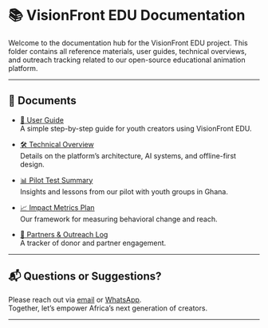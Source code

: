 # 📚 VisionFront EDU Documentation

Welcome to the documentation hub for the VisionFront EDU project. This folder contains all reference materials, user guides, technical overviews, and outreach tracking related to our open-source educational animation platform.

---

## 🔗 Documents

- [👤 User Guide](./user_guide.md)  
  A simple step-by-step guide for youth creators using VisionFront EDU.

- [🛠️ Technical Overview](./tech_overview.md)  
  Details on the platform’s architecture, AI systems, and offline-first design.

- [📊 Pilot Test Summary](./pilot_test_summary.md)  
  Insights and lessons from our pilot with youth groups in Ghana.

- [📈 Impact Metrics Plan](./impact_metrics_plan.md)  
  Our framework for measuring behavioral change and reach.

- [🤝 Partners & Outreach Log](./partners_outreach_list.md)  
  A tracker of donor and partner engagement.

---

## 📬 Questions or Suggestions?

Please reach out via [email](mailto:visionfrontedu@gmail.com) or [WhatsApp](https://wa.me/233540308515).  
Together, let’s empower Africa’s next generation of creators.

---
